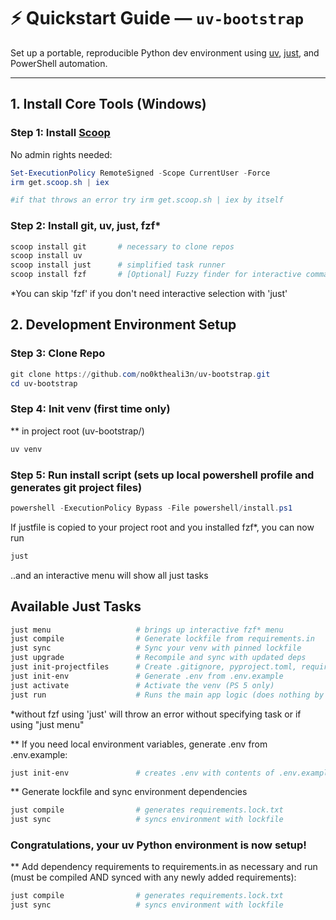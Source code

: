 # ⚡️ Quickstart Guide — `uv-bootstrap`

Set up a portable, reproducible Python dev environment using [uv](https://github.com/astral-sh/uv), [just](https://github.com/casey/just), and PowerShell automation.

---

## 1. Install Core Tools (Windows)

### Step 1: Install [Scoop](https://scoop.sh)

No admin rights needed:

```powershell
Set-ExecutionPolicy RemoteSigned -Scope CurrentUser -Force
irm get.scoop.sh | iex

#if that throws an error try irm get.scoop.sh | iex by itself
```

### Step 2:  Install git, uv, just, fzf*

```powershell
scoop install git       # necessary to clone repos
scoop install uv
scoop install just      # simplified task runner
scoop install fzf       # [Optional] Fuzzy finder for interactive command selections
```
*You can skip 'fzf' if you don't need interactive selection with 'just'

## 2. Development Environment Setup

### Step 3:  Clone Repo

```powershell
git clone https://github.com/no0ktheali3n/uv-bootstrap.git
cd uv-bootstrap
```

### Step 4: Init venv (first time only)

** in project root (uv-bootstrap/)
```powershell
uv venv
```

### Step 5: Run install script (sets up local powershell profile and generates git project files)

```powershell
powershell -ExecutionPolicy Bypass -File powershell/install.ps1
```

If justfile is copied to your project root and you installed fzf*, you can now run

```powershell
just
```
..and an interactive menu will show all just tasks

## Available Just Tasks
```powershell
just menu                   # brings up interactive fzf* menu
just compile                # Generate lockfile from requirements.in
just sync                   # Sync your venv with pinned lockfile
just upgrade                # Recompile and sync with updated deps
just init-projectfiles      # Create .gitignore, pyproject.toml, requirements.in, .env.example README.md
just init-env               # Generate .env from .env.example
just activate               # Activate the venv (PS 5 only)
just run                    # Runs the main app logic (does nothing by default, will throw error)
```
*without fzf using 'just' will throw an error without specifying task or if using "just menu"


** If you need local environment variables, generate .env from .env.example:
```powershell
just init-env               # creates .env with contents of .env.example
```

** Generate lockfile and sync environment dependencies
```powershell
just compile                # generates requirements.lock.txt
just sync                   # syncs environment with lockfile
```

### Congratulations, your uv Python environment is now setup!

** Add dependency requirements to requirements.in as necessary and run (must be compiled AND synced with any newly added requirements):
```powershell
just compile                # generates requirements.lock.txt
just sync                   # syncs environment with lockfile
```